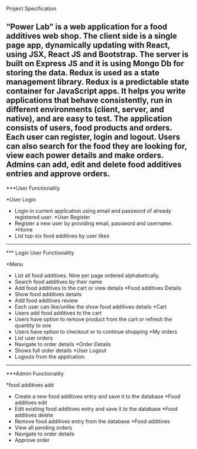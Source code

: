 Project Specification

“Power Lab” is a web application for a food additives web shop. 
The client side is a single page app, dynamically updating with React, using JSX, React JS and Bootstrap.
The server is built on Express JS and it is using Mongo Db for storing the data. Redux is used as a state management library.
Redux is a predictable state container for JavaScript apps. 
It helps you write applications that behave consistently, run in different environments (client, server, and native), and are easy to test. 
The application consists of users, food products and orders. Each user can register, login and logout. 
Users can also search for the food they are looking for, view each power details and make orders. 
Admins can add, edit and delete food additives entries and approve orders.
-----------------------------------------------------------------------------------------------

***User Functionality 

*User Login 
  - Login in current application using email and password of already registered user. 
*User Register 
  - Register a new user by providing email, password and username. 
*Home 
  - List top-six food additives by user likes 
-----------------------------------------------------------------------------------------------
  
 *** Login User Functionality 
 
*Menu
  - List all food additives. Nine per page ordered alphabetically.  
  - Search food additives by their name
  - Add food additives to the cart or view details
*Food additives Details
  - Show food additives details
  - Add food additives review
  - Each user can like/unlike the show food additives details
*Cart
  - Users add food additives to the cart
  - Users have option to remove product from the cart or refresh the quantity to one
  - Users have option to checkout or to continue shopping
*My orders
  - List user orders
  - Navigate to order details
*Order Details
  - Shows full order details
*User Logout 
  - Logouts from the application. 
-----------------------------------------------------------------------------------------------
 
***Admin Functionality  
 
*food additives add 
  - Create a new food additives entry and save it to the database
*Food additives edit 
  - Edit existing food additives entry and save it to the database
*Food additives delete
  - Remove food additives entry from the database
*Food additives 
  - View all pending orders
  - Navigate to order details
  - Approve order

